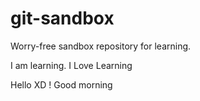# git-sandbox
Worry-free sandbox repository for learning.

I am learning.
I Love Learning

Hello XD !
Good morning

